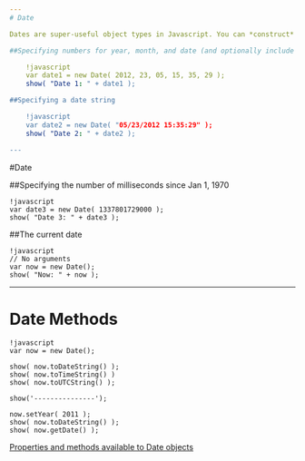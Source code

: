 ```yaml
---
# Date

Dates are super-useful object types in Javascript. You can *construct* a Date works in one of four ways.

##Specifying numbers for year, month, and date (and optionally include hour, minute, and second as well).

    !javascript
    var date1 = new Date( 2012, 23, 05, 15, 35, 29 ); 
    show( "Date 1: " + date1 );

##Specifying a date string

    !javascript
    var date2 = new Date( "05/23/2012 15:35:29" ); 
    show( "Date 2: " + date2 );

---
```

#Date

##Specifying the number of milliseconds since Jan 1, 1970

    !javascript
    var date3 = new Date( 1337801729000 ); 
    show( "Date 3: " + date3 );

##The current date

    !javascript
    // No arguments
    var now = new Date();
    show( "Now: " + now );



---
# Date Methods

    !javascript
    var now = new Date();

    show( now.toDateString() );
    show( now.toTimeString() )
    show( now.toUTCString() );

    show('---------------');

    now.setYear( 2011 );
    show( now.toDateString() );
    show( now.getDate() );


[Properties and methods available to Date objects](https://developer.mozilla.org/en/JavaScript/Reference/Global_Objects/Date#Date_instances)

